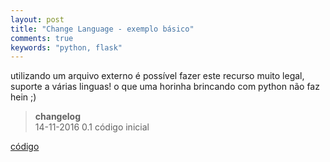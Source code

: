 ```yaml
---
layout: post
title: "Change Language - exemplo básico"
comments: true
keywords: "python, flask"
---
```


utilizando um arquivo externo é possível fazer este recurso muito legal, suporte a várias linguas!
o que uma horinha brincando com python não faz hein ;)

> **changelog**  
14-11-2016 0.1 código inicial

[código](https://github.com/h01000110/change-language)
